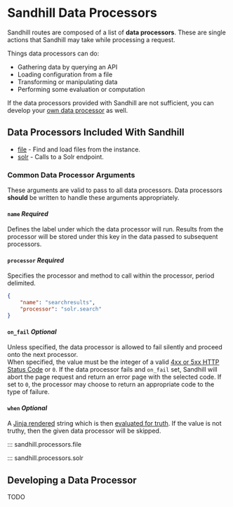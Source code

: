 # Sandhill Data Processors
Sandhill routes are composed of a list of **data processors**. These are single
actions that Sandhill may take while processing a request.

Things data processors can do:

* Gathering data by querying an API
* Loading configuration from a file
* Transforming or manipulating data
* Performing some evaluation or computation

If the data processors provided with Sandhill are not sufficient, you can develop
your [own data processor](#developing-a-data-processor) as well.

## Data Processors Included With Sandhill
* [file](#sandhill.processor.file) - Find and load files from the instance.
* [solr](#sandhill.processors.solr) - Calls to a Solr endpoint.

### Common Data Processor Arguments
These arguments are valid to pass to all data processors. Data processors **should** be written
to handle these arguments appropriately.  

#### `name` _Required_  
Defines the label under which the data processor will run. Results from the processor will be
stored under this key in the data passed to subsequent processors.  

#### `processor` _Required_  
Specifies the processor and method to call within the processor, period delimited.
```json
{
    "name": "searchresults",
    "processor": "solr.search"
}
```

#### `on_fail` _Optional_  
Unless specified, the data processor is allowed to fail silently and proceed onto the next processor.  
When specified, the value must be the integer of a valid
[4xx or 5xx HTTP Status Code](https://en.wikipedia.org/wiki/List_of_HTTP_status_codes) or `0`.
If the data processor fails and `on_fail` set, Sandhill will abort the page request and return an error
page with the selected code. If set to `0`, the processor may choose to return an appropriate code to
the type of failure.  

#### `when` _Optional_  
A [Jinja rendered](#TODO) string which is then [evaluated for truth](https://docs.python.org/3/library/stdtypes.html#truth).
If the value is not truthy, then the given data processor will be skipped.  


::: sandhill.processors.file

::: sandhill.processors.solr

## Developing a Data Processor
TODO
